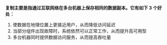 **复制主要是指通过互联网络在多台机器上保存相同的数据副本。它有如下 3 个好处：**
1. 使数据在地理位置上更接近用户，从而降低访问延迟
2. 当部分组件出现故障时，系统依然可以正常工作，从而提升高可用型
3. 多台机器同时提供数据访问服务，从而提高吞吐量